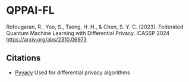 # QPPAI-FL

Rofougaran, R., Yoo, S., Tseng, H. H., & Chen, S. Y. C. (2023). Federated Quantum Machine Learning with Differential Privacy. ICASSP
2024
https://arxiv.org/abs/2310.06973
## Citations

- [Pyvacy](https://github.com/ChrisWaites/pyvacy) Used for differential privacy algorithms
  
